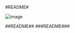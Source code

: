 #README#
 
 ![image](https://user-images.githubusercontent.com/84013006/118114211-9ff21280-b42a-11eb-971d-0ad4f6057a60.png)
 
##README##
###README###
